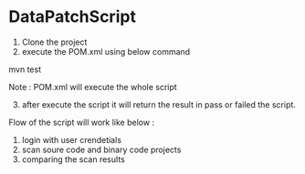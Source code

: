 # DataPatchScript


1. Clone the project 
2. execute the POM.xml using below command
  
  mvn test

Note : POM.xml will execute the whole script

3. after execute the script it will return the result in pass or failed the script.


Flow of the script will work like below :

1. login with user crendetials
2. scan soure code and binary code projects
3. comparing the scan results
